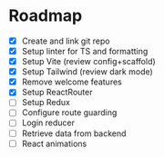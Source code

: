 # Roadmap

- [x] Create and link git repo
- [x] Setup linter for TS and formatting
- [x] Setup Vite (review config+scaffold)
- [x] Setup Tailwind (review dark mode)
- [x] Remove welcome features
- [x] Setup ReactRouter
- [ ] Setup Redux
- [ ] Configure route guarding
- [ ] Login reducer
- [ ] Retrieve data from backend
- [ ] React animations
